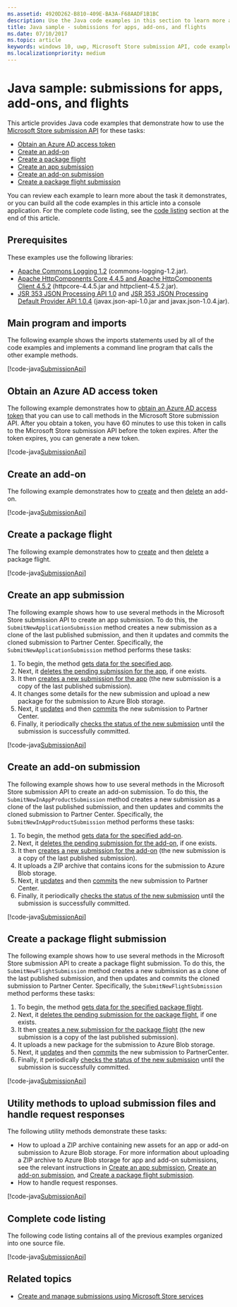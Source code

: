 ```yaml
---
ms.assetid: 4920D262-B810-409E-BA3A-F68AADF1B1BC
description: Use the Java code examples in this section to learn more about using the Microsoft Store submission API.
title: Java sample - submissions for apps, add-ons, and flights
ms.date: 07/10/2017
ms.topic: article
keywords: windows 10, uwp, Microsoft Store submission API, code examples, java
ms.localizationpriority: medium
---
```

# Java sample: submissions for apps, add-ons, and flights

This article provides Java code examples that demonstrate how to use the [Microsoft Store submission API](create-and-manage-submissions-using-windows-store-services.md) for these tasks:

* [Obtain an Azure AD access token](#token)
* [Create an add-on](#create-add-on)
* [Create a package flight](#create-package-flight)
* [Create an app submission](#create-app-submission)
* [Create an add-on submission](#create-add-on-submission)
* [Create a package flight submission](#create-flight-submission)

You can review each example to learn more about the task it demonstrates, or you can build all the code examples in this article into a console application. For the complete code listing, see the [code listing](java-code-examples-for-the-windows-store-submission-api.md#code-listing) section at the end of this article.

## Prerequisites

These examples use the following libraries:

* [Apache Commons Logging 1.2](https://commons.apache.org/proper/commons-logging)  (commons-logging-1.2.jar).
* [Apache HttpComponents Core 4.4.5 and Apache HttpComponents Client 4.5.2](https://hc.apache.org/) (httpcore-4.4.5.jar and httpclient-4.5.2.jar).
* [JSR 353 JSON Processing API 1.0](https://mvnrepository.com/artifact/javax.json/javax.json-api/1.0) and [JSR 353 JSON Processing Default Provider API 1.0.4](https://mvnrepository.com/artifact/org.glassfish/javax.json/1.0.4) (javax.json-api-1.0.jar and javax.json-1.0.4.jar).

## Main program and imports

The following example shows the imports statements used by all of the code examples and implements a command line program that calls the other example methods.

[!code-java[SubmissionApi](./code/StoreServicesExamples_Submission/java/MainExample.java#L1-L64)]

<span id="token" />

## Obtain an Azure AD access token

The following example demonstrates how to [obtain an Azure AD access token](create-and-manage-submissions-using-windows-store-services.md#obtain-an-azure-ad-access-token) that you can use to call methods in the Microsoft Store submission API. After you obtain a token, you have 60 minutes to use this token in calls to the Microsoft Store submission API before the token expires. After the token expires, you can generate a new token.

[!code-java[SubmissionApi](./code/StoreServicesExamples_Submission/java/CompleteExample.java#L65-L95)]

<span id="create-add-on" />

## Create an add-on

The following example demonstrates how to [create](create-an-add-on.md) and then [delete](delete-an-add-on.md) an add-on.

[!code-java[SubmissionApi](./code/StoreServicesExamples_Submission/java/CompleteExample.java#L310-L345)]

<span id="create-package-flight" />

## Create a package flight

The following example demonstrates how to [create](create-a-flight.md) and then [delete](delete-a-flight.md) a package flight.

[!code-java[SubmissionApi](./code/StoreServicesExamples_Submission/java/CompleteExample.java#L185-L221)]

<span id="create-app-submission" />

## Create an app submission

The following example shows how to use several methods in the Microsoft Store submission API to create an app submission. To do this, the `SubmitNewApplicationSubmission` method creates a new submission as a clone of the last published submission, and then it updates and commits the cloned submission to Partner Center. Specifically, the `SubmitNewApplicationSubmission` method performs these tasks:

1. To begin, the method [gets data for the specified app](get-an-app.md).
2. Next, it [deletes the pending submission for the app](delete-an-app-submission.md), if one exists.
3. It then [creates a new submission for the app](create-an-app-submission.md) (the new submission is a copy of the last published submission).
4. It changes some details for the new submission and upload a new package for the submission to Azure Blob storage.
5. Next, it [updates](update-an-app-submission.md) and then [commits](commit-an-app-submission.md) the new submission to Partner Center.
6. Finally, it periodically [checks the status of the new submission](get-status-for-an-app-submission.md) until the submission is successfully committed.

[!code-java[SubmissionApi](./code/StoreServicesExamples_Submission/java/CompleteExample.java#L97-L183)]

<span id="create-add-on-submission" />

## Create an add-on submission

The following example shows how to use several methods in the Microsoft Store submission API to create an add-on submission. To do this, the `SubmitNewInAppProductSubmission` method creates a new submission as a clone of the last published submission, and then updates and commits the cloned submission to Partner Center. Specifically, the `SubmitNewInAppProductSubmission` method performs these tasks:

1. To begin, the method [gets data for the specified add-on](get-an-add-on.md).
2. Next, it [deletes the pending submission for the add-on](delete-an-add-on-submission.md), if one exists.
3. It then [creates a new submission for the add-on](create-an-add-on-submission.md) (the new submission is a copy of the last published submission).
4. It uploads a ZIP archive that contains icons for the submission to Azure Blob storage.
5. Next, it [updates](update-an-add-on-submission.md) and then [commits](commit-an-add-on-submission.md) the new submission to Partner Center.
6. Finally, it periodically [checks the status of the new submission](get-status-for-an-add-on-submission.md) until the submission is successfully committed.

[!code-java[SubmissionApi](./code/StoreServicesExamples_Submission/java/CompleteExample.java#L347-L431)]

<span id="create-flight-submission" />

## Create a package flight submission

The following example shows how to use several methods in the Microsoft Store submission API to create a package flight submission. To do this, the `SubmitNewFlightSubmission` method creates a new submission as a clone of the last published submission, and then updates and commits the cloned submission to Partner Center. Specifically, the `SubmitNewFlightSubmission` method performs these tasks:

1. To begin, the method [gets data for the specified package flight](get-a-flight.md).
2. Next, it [deletes the pending submission for the package flight](delete-a-flight-submission.md), if one exists.
3. It then [creates a new submission for the package flight](create-a-flight-submission.md) (the new submission is a copy of the last published submission).
4. It uploads a new package for the submission to Azure Blob storage.
5. Next, it [updates](update-a-flight-submission.md) and then [commits](commit-a-flight-submission.md) the new submission to PartnerCenter.
6. Finally, it periodically [checks the status of the new submission](get-status-for-a-flight-submission.md) until the submission is successfully committed.

[!code-java[SubmissionApi](./code/StoreServicesExamples_Submission/java/CompleteExample.java#L223-L308)]

<span id="utilities" />

## Utility methods to upload submission files and handle request responses

The following utility methods demonstrate these tasks:

* How to upload a ZIP archive containing new assets for an app or add-on submission to Azure Blob storage. For more information about uploading a ZIP archive to Azure Blob storage for app and add-on submissions, see the relevant instructions in [Create an app submission](manage-app-submissions.md#create-an-app-submission), [Create an add-on submission](manage-add-on-submissions.md#create-an-add-on-submission), and [Create a package flight submission](manage-flight-submissions.md#create-a-package-flight-submission).
* How to handle request responses.

[!code-java[SubmissionApi](./code/StoreServicesExamples_Submission/java/CompleteExample.java#L433-L490)]

<span id="code-listing" />

## Complete code listing

The following code listing contains all of the previous examples organized into one source file.

[!code-java[SubmissionApi](./code/StoreServicesExamples_Submission/java/CompleteExample.java#L1-L491)]

## Related topics

* [Create and manage submissions using Microsoft Store services](create-and-manage-submissions-using-windows-store-services.md)
